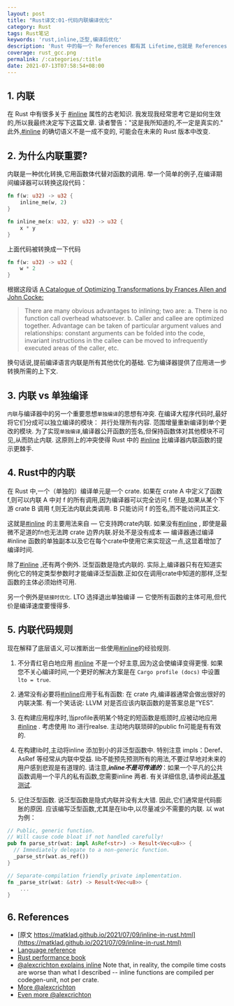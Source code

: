 ```yaml
---
layout: post
title: "Rust译文:01-代码内联编译优化"
category: Rust
tags: Rust笔记
keywords: 'rust,inline,泛型,编译后优化'
description: 'Rust 中的每一个 References 都有其 Lifetime,也就是 References 保持有效的 Scope '
coverage: rust_gcc.png
permalink: /:categories/:title
date: 2021-07-13T07:58:54+08:00
---
```


## 1. 内联

在 Rust 中有很多关于 [#inline](https://doc.rust-lang.org/reference/attributes/codegen.html#the-inline-attribute) 属性的古老知识.
我发现我经常思考它是如何生效的,所以我最终决定写下这篇文章.
读者警告："这是我所知道的,不一定是真实的." 此外,[#inline](https://doc.rust-lang.org/reference/attributes/codegen.html#the-inline-attribute) 的确切语义不是一成不变的,
可能会在未来的 Rust 版本中改变.

## 2. 为什么内联重要?

内联是一种优化转换,它用函数体代替对函数的调用. 举一个简单的例子,在编译期间编译器可以转换这段代码：

```rust
fn f(w: u32) -> u32 {
    inline_me(w, 2)
}

fn inline_me(x: u32, y: u32) -> u32 {
    x * y
}
```

上面代码被转换成一下代码

```rust
fn f(w: u32) -> u32 {
    w * 2
}
```

根据这段话 [A Catalogue of Optimizing Transformations by Frances Allen and John Cocke:](https://www.clear.rice.edu/comp512/Lectures/Papers/1971-allen-catalog.pdf)
> There are many obvious advantages to inlining; two are:
> a. There is no function call overhead whatsoever.
> b. Caller and callee are optimized together. Advantage can be taken
> of particular argument values and relationships: constant arguments
> can be folded into the code, invariant instructions in the callee
> can be moved to infrequently executed areas of the caller, etc.

换句话说,提前编译语言内联是所有其他优化的基础. 它为编译器提供了应用进一步转换所需的上下文.

## 3. 内联 vs 单独编译

`内联`与编译器中的另一个重要思想`单独编译`的思想有冲突. 在编译大程序代码时,最好将它们分成可以独立编译的模块： 并行处理所有内容.
范围增量重新编译到单个更改的模块. 为了实现`单独编译`,编译器公开函数的签名,但保持函数体对其他模块不可见,从而防止内联.
这原则上的冲突使得 Rust 中的 [#inline](https://doc.rust-lang.org/reference/attributes/codegen.html#the-inline-attribute)  比编译器内联函数的提示更棘手.

## 4. Rust中的内联

在 Rust 中,一个（单独的）编译单元是一个 crate.
如果在 crate A 中定义了函数 f,则可以内联 A 中对 f 的所有调用,因为编译器可以完全访问 f.
但是,如果从某个下游 crate B 调用 f,则无法内联此类调用.
B 只能访问 f 的签名,而不能访问其正文.

这就是[#inline](https://doc.rust-lang.org/reference/attributes/codegen.html#the-inline-attribute)  的主要用法来自 — 它支持跨crate内联.
如果没有[#inline](https://doc.rust-lang.org/reference/attributes/codegen.html#the-inline-attribute) ,
即使是最微不足道的fn也无法跨 crate 边界内联.好处不是没有成本 — 编译器通过编译 #inline 函数的单独副本以及它在每个crate中使用它来实现这一点,这显着增加了编译时间.

除了[#inline](https://doc.rust-lang.org/reference/attributes/codegen.html#the-inline-attribute) ,还有两个例外.
泛型函数是隐式内联的.
实际上,编译器只有在知道实例化它的特定类型参数时才能编译泛型函数.正如仅在调用crate中知道的那样,泛型函数的主体必须始终可用.

另一个例外是`链接时优化`. LTO 选择退出单独编译 — 它使所有函数的主体可用,但代价是编译速度要慢得多.

## 5. 内联代码规则

现在解释了底层语义,可以推断出一些使用[#inline](https://doc.rust-lang.org/reference/attributes/codegen.html#the-inline-attribute)的经验规则.

1. 不分青红皂白地应用 [#inline](https://doc.rust-lang.org/reference/attributes/codegen.html#the-inline-attribute) 不是一个好主意,因为这会使编译变得更慢.
   如果您不关心编译时间,一个更好的解决方案是在 `Cargo profile (docs)` 中设置 `lto = true`.

2. 通常没有必要将[#inline](https://doc.rust-lang.org/reference/attributes/codegen.html#the-inline-attribute)应用于私有函数:
   在 crate 内,编译器通常会做出很好的内联决策. 有一个笑话说: LLVM 对是否应该内联函数的是答案总是“YES”.

3. 在构建应用程序时,当profile表明某个特定的短函数是瓶颈时,应被动地应用[#inline](https://doc.rust-lang.org/reference/attributes/codegen.html#the-inline-attribute) . 考虑使用 lto
   进行realse.
   主动地内联琐碎的public fn可能是有有效的.

4. 在构建lib时,主动将inline 添加到小的非泛型函数中. 特别注意 impls：Deref、AsRef 等经常从内联中受益. lib不能预先预测所有的用法,不要过早地对未来的用户感到悲观是有道理的.
   请注意,***inline不是可传递的***：如果一个平凡的公共函数调用一个平凡的私有函数,您需要inline 两者.
   有关详细信息,请参阅此[基准测试](https://github.com/matklad/benchmarks/tree/91171269f0a6e260a27111d07661021a89d20085/rust-inline).

5. 记住泛型函数. 说泛型函数是隐式内联并没有太大错. 因此,它们通常是代码膨胀的原因. 应该编写泛型函数,尤其是在lib中,以尽量减少不需要的内联. 以 wat 为例：

```rust
// Public, generic function.
// Will cause code bloat if not handled carefully!
pub fn parse_str(wat: impl AsRef<str>) -> Result<Vec<u8>> {
  // Immediately delegate to a non-generic function.
  _parse_str(wat.as_ref())
}

// Separate-compilation friendly private implementation.
fn _parse_str(wat: &str) -> Result<Vec<u8>> {
    ...
}
```

## 6. References

- [原文 https://matklad.github.io/2021/07/09/inline-in-rust.html](https://matklad.github.io/2021/07/09/inline-in-rust.html)
- [Language reference](https://doc.rust-lang.org/reference/attributes/codegen.html#the-inline-attribute)
- [Rust performance book](https://nnethercote.github.io/perf-book/inlining.html)
- [@alexcrichton explains inline](https://github.com/rust-lang/hashbrown/pull/119#issuecomment-537539046) Note that, in reality, the compile time costs are worse than what I
  described -- inline functions are compiled per codegen-unit, not per crate.
- [More @alexcrichton](https://users.rust-lang.org/t/enable-cross-crate-inlining-without-suggesting-inlining/55004/9?u=matklad)
- [Even more @alexcrichton](https://internals.rust-lang.org/t/inlining-policy-for-functions-in-std/14189/10?u=matklad)